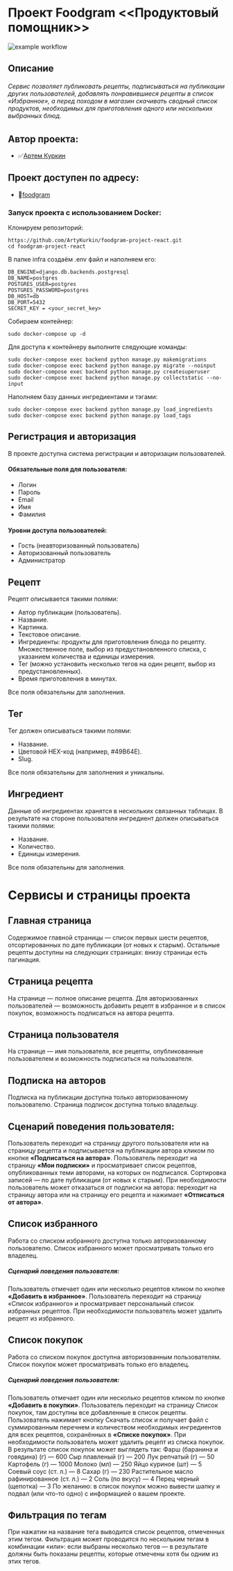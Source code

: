 # Проект Foodgram <<Продуктовый помощник>>
![example workflow](https://github.com/ArtyKurkin/foodgram-project-react/actions/workflows/main.yml/badge.svg)
## Описание

###### Сервис позволяет публиковать рецепты, подписываться на публикации других пользователей, добавлять понравившиеся рецепты в список «Избранное», а перед походом в магазин скачивать сводный список продуктов, необходимых для приготовления одного или нескольких выбранных блюд.

## Автор проекта:

* ✅[Артем Куркин](https://github.com/ArtyKurkin)

## Проект доступен по адресу:

* 🍎[foodgram](http://178.154.222.26)

### Запуск проекта с использованием Docker:
Клонируем репозиторий:
```
https://github.com/ArtyKurkin/foodgram-project-react.git
cd foodgram-project-react
```
В папке infra создаём .env файл и наполняем его:
```
DB_ENGINE=django.db.backends.postgresql
DB_NAME=postgres
POSTGRES_USER=postgres
POSTGRES_PASSWORD=postgres
DB_HOST=db
DB_PORT=5432
SECRET_KEY = <your_secret_key>
```
Собираем контейнер:
```
sudo docker-compose up -d
```
Для доступа к контейнеру выполните следующие команды:
```
sudo docker-compose exec backend python manage.py makemigrations
sudo docker-compose exec backend python manage.py migrate --noinput
sudo docker-compose exec backend python manage.py createsuperuser
sudo docker-compose exec backend python manage.py collectstatic --no-input
```
Наполняем базу данных ингредиентами и тэгами:
```
sudo docker-compose exec backend python manage.py load_ingredients
sudo docker-compose exec backend python manage.py load_tags
```
## Регистрация и авторизация

В проекте доступна система регистрации и авторизации пользователей.
#### Обязательные поля для пользователя:
* Логин
* Пароль
* Email
* Имя
* Фамилия
#### Уровни доступа пользователей:
* Гость (неавторизованный пользователь)
* Авторизованный пользователь
* Администратор

## Рецепт

Рецепт описывается такими полями:
* Автор публикации (пользователь).
* Название.
* Картинка.
* Текстовое описание.
* Ингредиенты: продукты для приготовления блюда по рецепту. Множественное поле, выбор из предустановленного списка, с указанием количества и единицы измерения.
* Тег (можно установить несколько тегов на один рецепт, выбор из предустановленных).
* Время приготовления в минутах.

Все поля обязательны для заполнения.

## Тег

Тег должен описываться такими полями:
* Название.
* Цветовой HEX-код (например, #49B64E).
* Slug.

Все поля обязательны для заполнения и уникальны.
## Ингредиент

Данные об ингредиентах хранятся в нескольких связанных таблицах. В результате на стороне пользователя ингредиент должен описываться такими полями:
* Название.
* Количество.
* Единицы измерения.

Все поля обязательны для заполнения.

# Сервисы и страницы проекта

## Главная страница

Содержимое главной страницы — список первых шести рецептов, отсортированных по дате публикации (от новых к старым). Остальные рецепты доступны на следующих страницах: внизу страницы есть пагинация.
## Страница рецепта

На странице — полное описание рецепта. Для авторизованных пользователей — возможность добавить рецепт в избранное и в список покупок, возможность подписаться на автора рецепта.
## Страница пользователя

На странице — имя пользователя, все рецепты, опубликованные пользователем и возможность подписаться на пользователя.
## Подписка на авторов

Подписка на публикации доступна только авторизованному пользователю. Страница подписок доступна только владельцу.
## Сценарий поведения пользователя:
Пользователь переходит на страницу другого пользователя или на страницу рецепта и подписывается на публикации автора кликом по кнопке __«Подписаться на автора»__.
Пользователь переходит на страницу __«Мои подписки»__ и просматривает список рецептов, опубликованных теми авторами, на которых он подписался. Сортировка записей — по дате публикации (от новых к старым).
При необходимости пользователь может отказаться от подписки на автора: переходит на страницу автора или на страницу его рецепта и нажимает __«Отписаться от автора»__.
## Список избранного

Работа со списком избранного доступна только авторизованному пользователю. Список избранного может просматривать только его владелец.
##### Сценарий поведения пользователя:
Пользователь отмечает один или несколько рецептов кликом по кнопке __«Добавить в избранное»__.
Пользователь переходит на страницу «Список избранного» и просматривает персональный список избранных рецептов.
При необходимости пользователь может удалить рецепт из избранного.
## Список покупок

Работа со списком покупок доступна авторизованным пользователям. Список покупок может просматривать только его владелец.
##### Сценарий поведения пользователя:
Пользователь отмечает один или несколько рецептов кликом по кнопке __«Добавить в покупки»__.
Пользователь переходит на страницу Список покупок, там доступны все добавленные в список рецепты. Пользователь нажимает кнопку Скачать список и получает файл с суммированным перечнем и количеством необходимых ингредиентов для всех рецептов, сохранённых в __«Списке покупок»__.
При необходимости пользователь может удалить рецепт из списка покупок.
В результате список покупок может выглядеть так:
Фарш (баранина и говядина) (г) — 600
Сыр плавленый (г) — 200
Лук репчатый (г) — 50
Картофель (г) — 1000
Молоко (мл) — 250
Яйцо куриное (шт) — 5
Соевый соус (ст. л.) — 8
Сахар (г) — 230
Растительное масло рафинированное (ст. л.) — 2
Соль (по вкусу) — 4
Перец черный (щепотка) — 3
По желанию: в список покупок можно вывести шапку и подвал (или что-то одно) с информацией о вашем проекте.
## Фильтрация по тегам

При нажатии на название тега выводится список рецептов, отмеченных этим тегом. Фильтрация может проводится по нескольким тегам в комбинации «или»: если выбраны несколько тегов — в результате должны быть показаны рецепты, которые отмечены хотя бы одним из этих тегов.
